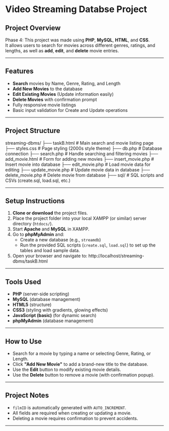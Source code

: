 # Video Streaming Databse Project 

## Project Overview
Phase 4: This project was made using **PHP**, **MySQL**, **HTML**, and **CSS**.  
It allows users to search for movies across different genres, ratings, and lengths, as well as **add**, **edit**, and **delete** movie entries.  

---

## Features
- **Search** movies by Name, Genre, Rating, and Length
- **Add New Movies** to the database
- **Edit Existing Movies** (Update information easily)
- **Delete Movies** with confirmation prompt
- Fully responsive movie listings
- Basic input validation for Create and Update operations

---

## Project Structure
streaming-dbms/ ├── taskB.html # Main search and movie listing page ├── styles.css # Page styling (2000s style theme) ├── db.php # Database connection ├── search.php # Handle searching and filtering movies ├── add_movie.html # Form for adding new movies ├── insert_movie.php # Insert movie into database ├── edit_movie.php # Load movie data for editing ├── update_movie.php # Update movie data in database ├── delete_movie.php # Delete movie from database ├── sql/ # SQL scripts and CSVs (create.sql, load.sql, etc.)

---

## Setup Instructions

1. **Clone or download** the project files.
2. Place the project folder into your local XAMPP (or similar) server directory (`htdocs/`).
3. Start **Apache** and **MySQL** in XAMPP.
4. Go to **phpMyAdmin** and:
   - Create a new database (e.g., `streamdb`)
   - Run the provided SQL scripts (`create.sql`, `load.sql`) to set up the tables and load sample data.
5. Open your browser and navigate to: http://localhost/streaming-dbms/taskB.html


---

## Tools Used

- **PHP** (server-side scripting)
- **MySQL** (database management)
- **HTML5** (structure)
- **CSS3** (styling with gradients, glowing effects)
- **JavaScript (basic)** (for dynamic search)
- **phpMyAdmin** (database management)

---

## How to Use

- Search for a movie by typing a name or selecting Genre, Rating, or Length.
- Click **"Add New Movie"** to add a brand-new title to the database.
- Use the **Edit** button to modify existing movie details.
- Use the **Delete** button to remove a movie (with confirmation popup).

---

## Project Notes

- `filmID` is automatically generated with `AUTO_INCREMENT`.
- All fields are required when creating or updating a movie.
- Deleting a movie requires confirmation to prevent accidents.

---


